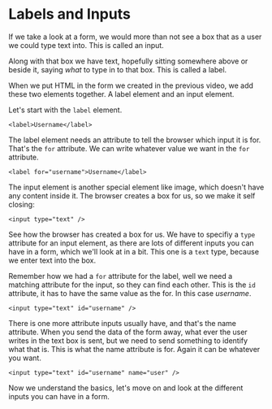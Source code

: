 # Labels and Inputs

If we take a look at a form, we would more than not see a box that as a user we could type text into. This is called an input.

Along with that box we have text, hopefully sitting somewhere above or beside it, saying _what_ to type in to that box. This is called a label.

When we put HTML in the form we created in the previous video, we add these two elements together. A label element and an input element.

Let's start with the `label` element.

`<label>Username</label>`

The label element needs an attribute to tell the browser which input it is for. That's the `for` attribute. We can write whatever value we want in the `for` attribute.

`<label for="username">Username</label>`

The input element is another special element like image, which doesn't have any content inside it. The browser creates a box for us, so we make it self closing:

`<input type="text" />`

See how the browser has created a box for us. We have to specifiy a `type` attribute for an input element, as there are lots of different inputs you can have in a form, which we'll look at in a bit. This one is a `text` type, because we enter text into the box.

Remember how we had a `for` attribute for the label, well we need a matching attribute for the input, so they can find each other. This is the `id` attribute, it has to have the same value as the for. In this case _username_.

`<input type="text" id="username" />`

There is one more attribute inputs usually have, and that's the name attribute. When you send the data of the form away, what ever the user writes in the text box is sent, but we need to send something to identify what that is. This is what the name attribute is for. Again it can be whatever you want.

`<input type="text" id="username" name="user" />`

Now we understand the basics, let's move on and look at the different inputs you can have in a form.